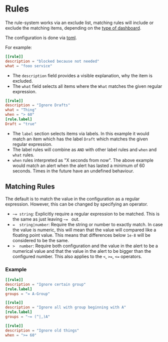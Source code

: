 # Rules

The rule-system works via an exclude list, matching rules will include or
exclude the matching items, depending on the
[type of dashboard](dashboards.md#dashboard-types).

The configuration is done via [toml](https://toml.io/).

For example:

```toml
[[rule]]
description = "blocked because not needed"
what = "fooo service"
```

* The `description` field provides a visible explanation, why the item is
  excluded.
* The `what` field selects all items where the `What` matches the given
  regular expression.

```toml
[[rule]]
description = "Ignore Drafts"
what = "Thing"
when = "> 60"
[rule.label]
Draft = "true"
```

* The `label` section selects items via labels.  In this example it would match
  an item which has the label `Draft` which matches the given regular expression.
* The label rules will combine as `AND` with other label rules and `when` and
  `what` rules.
* `when` rules interpreted as "X seconds from now".  The above example would match
  an alert when the alert has lasted a minimum of 60 seconds.  Times in the future
  have an undefined behaviour.

## Matching Rules

The default is to match the value in the configuration as a regular expression.
However, this can be changed by specifying an operator.

* `~= string`: Explicitly require a regular expression to be matched.
  This is the same as just leaving `~= ` out.
* `=  string|number`: Require the string or number to exactly match.  In case  
  the value is numeric, this will mean that the value will compared like a
  floating point value.  This means that differences below `1e-8` will be
  considered to be the same.
* `>  number`: Require both configuration and the value in the alert to be a
  numerical value and that the value in the alert to be bigger than the
  configured number.
  This also applies to the `<`, `>=`, `<=` operators.

### Example

```toml
[[rule]]
description = "Ignore certain group"
[rule.label]
groups = "= A-Group"

[[rule]]
description = "Ignore all with group beginning with A"
[rule.label]
groups = "~= (^|,)A"

[[rule]]
description = "Ignore old things"
when = ">= 60"
```
